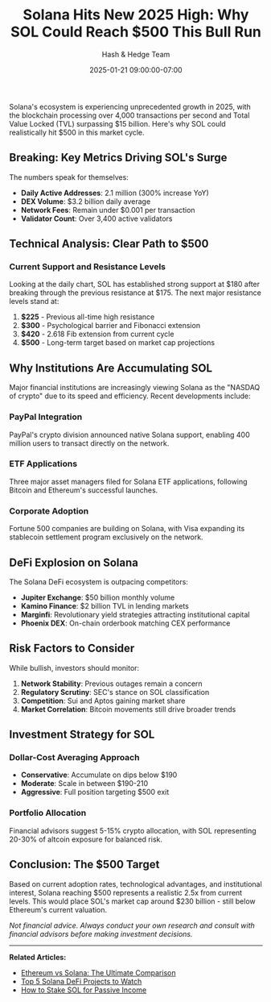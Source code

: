 ﻿---
author: Hash & Hedge Team
categories:
- crypto
- analysis
- markets
date: 2025-01-21 09:00:00-07:00
description: Solana breaks through resistance with record TVL and transaction volume.
  Technical analysis shows path to $500 as institutional adoption accelerates.
draft: false
featured_image: "/images/generated/posts/solana-500-prediction.svg"
image: "/images/generated/posts/solana-500-prediction.svg"
image_alt: 'Solana Hits New 2025 High: Why SOL Could Reach $500 This Bull Run - solana,
  SOL, altcoins'
image_source: pexels
images:
- /images/solana-500-prediction/hero.webp
- /images/solana-500-prediction/thumb.webp
keywords:
- solana price prediction
- SOL price 2025
- solana vs ethereum
- best altcoins 2025
- crypto investment
- SOL technical analysis
tags:
- solana
- SOL
- altcoins
- defi
- crypto investing
- price prediction
title: 'Solana Hits New 2025 High: Why SOL Could Reach $500 This Bull Run'
---

Solana's ecosystem is experiencing unprecedented growth in 2025, with the blockchain processing over 4,000 transactions per second and Total Value Locked (TVL) surpassing $15 billion. Here's why SOL could realistically hit $500 in this market cycle.

## Breaking: Key Metrics Driving SOL's Surge

The numbers speak for themselves:

- **Daily Active Addresses**: 2.1 million (300% increase YoY)
- **DEX Volume**: $3.2 billion daily average
- **Network Fees**: Remain under $0.001 per transaction
- **Validator Count**: Over 3,400 active validators

## Technical Analysis: Clear Path to $500

### Current Support and Resistance Levels

Looking at the daily chart, SOL has established strong support at $180 after breaking through the previous resistance at $175. The next major resistance levels stand at:

1. **$225** - Previous all-time high resistance
2. **$300** - Psychological barrier and Fibonacci extension
3. **$420** - 2.618 Fib extension from current cycle
4. **$500** - Long-term target based on market cap projections

## Why Institutions Are Accumulating SOL

Major financial institutions are increasingly viewing Solana as the "NASDAQ of crypto" due to its speed and efficiency. Recent developments include:

### PayPal Integration
PayPal's crypto division announced native Solana support, enabling 400 million users to transact directly on the network.

### ETF Applications
Three major asset managers filed for Solana ETF applications, following Bitcoin and Ethereum's successful launches.

### Corporate Adoption
Fortune 500 companies are building on Solana, with Visa expanding its stablecoin settlement program exclusively on the network.

## DeFi Explosion on Solana

The Solana DeFi ecosystem is outpacing competitors:

- **Jupiter Exchange**: $50 billion monthly volume
- **Kamino Finance**: $2 billion TVL in lending markets
- **Marginfi**: Revolutionary yield strategies attracting institutional capital
- **Phoenix DEX**: On-chain orderbook matching CEX performance

## Risk Factors to Consider

While bullish, investors should monitor:

1. **Network Stability**: Previous outages remain a concern
2. **Regulatory Scrutiny**: SEC's stance on SOL classification
3. **Competition**: Sui and Aptos gaining market share
4. **Market Correlation**: Bitcoin movements still drive broader trends

## Investment Strategy for SOL

### Dollar-Cost Averaging Approach
- **Conservative**: Accumulate on dips below $190
- **Moderate**: Scale in between $190-210
- **Aggressive**: Full position targeting $500 exit

### Portfolio Allocation
Financial advisors suggest 5-15% crypto allocation, with SOL representing 20-30% of altcoin exposure for balanced risk.

## Conclusion: The $500 Target

Based on current adoption rates, technological advantages, and institutional interest, Solana reaching $500 represents a realistic 2.5x from current levels. This would place SOL's market cap around $230 billion - still below Ethereum's current valuation.

*Not financial advice. Always conduct your own research and consult with financial advisors before making investment decisions.*

---

**Related Articles:**
- [Ethereum vs Solana: The Ultimate Comparison](/posts/eth-vs-sol-2025/)
- [Top 5 Solana DeFi Projects to Watch](/posts/solana-defi-gems/)
- [How to Stake SOL for Passive Income](/posts/staking-solana-guide/)